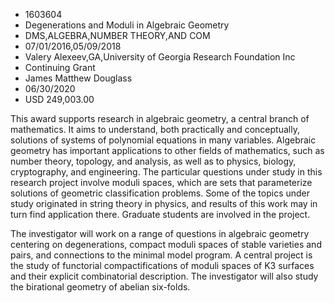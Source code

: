 
* 1603604
* Degenerations and Moduli in Algebraic Geometry
* DMS,ALGEBRA,NUMBER THEORY,AND COM
* 07/01/2016,05/09/2018
* Valery Alexeev,GA,University of Georgia Research Foundation Inc
* Continuing Grant
* James Matthew Douglass
* 06/30/2020
* USD 249,003.00

This award supports research in algebraic geometry, a central branch of
mathematics. It aims to understand, both practically and conceptually, solutions
of systems of polynomial equations in many variables. Algebraic geometry has
important applications to other fields of mathematics, such as number theory,
topology, and analysis, as well as to physics, biology, cryptography, and
engineering. The particular questions under study in this research project
involve moduli spaces, which are sets that parameterize solutions of geometric
classification problems. Some of the topics under study originated in string
theory in physics, and results of this work may in turn find application there.
Graduate students are involved in the project.

The investigator will work on a range of questions in algebraic geometry
centering on degenerations, compact moduli spaces of stable varieties and pairs,
and connections to the minimal model program. A central project is the study of
functorial compactifications of moduli spaces of K3 surfaces and their explicit
combinatorial description. The investigator will also study the birational
geometry of abelian six-folds.
